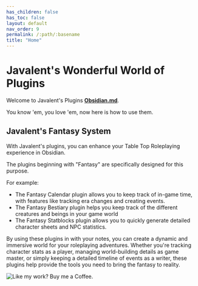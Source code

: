 ```yaml
---
has_children: false
has_toc: false
layout: default
nav_order: 9
permalink: /:path/:basename
title: "Home"
---
```


# Javalent's Wonderful World of Plugins

Welcome to Javalent's Plugins  **[Obsidian.md](https://obsidian.md)**. 

You know 'em, you love 'em, now here is how to use them.

## Javalent's Fantasy System

With Javalent's plugins, you can enhance your Table Top Roleplaying experience in Obsidian.

The plugins beginning with "Fantasy" are specifically designed for this purpose.

For example:
- The Fantasy Calendar plugin allows you to keep track of in-game time, with features like tracking era changes and creating events.
- The Fantasy Bestiary plugin helps you keep track of the different creatures and beings in your game world
- The Fantasy Statblocks plugin allows you to quickly generate detailed character sheets and NPC statistics.

By using these plugins in with your notes, you can create a dynamic and immersive world for your roleplaying adventures. Whether you're tracking character stats as a player, managing world-building details as game master, or simply keeping a detailed timeline of events as a writer, these plugins help provide the tools you need to bring the fantasy to reality.


<img src="https://camo.githubusercontent.com/fa8eb32194b04134132cc3f6691521442264bda3486efaff40d5a94e18542904/68747470733a2f2f696d672e6275796d6561636f666665652e636f6d2f627574746f6e2d6170692f3f746578743d427579206d65206120636f6666656526656d6f6a693de2989526736c75673d76616c656e74696e6531393526627574746f6e5f636f6c6f75723d65336537656626666f6e745f636f6c6f75723d32363236323626666f6e745f66616d696c793d496e746572266f75746c696e655f636f6c6f75723d32363236323626636f666665655f636f6c6f75723d666630303030" data-canonical-src="https://img.buymeacoffee.com/button-api/?text=Buy me a coffee&amp;emoji=☕&amp;slug=valentine195&amp;button_colour=e3e7ef&amp;font_colour=262626&amp;font_family=Inter&amp;outline_colour=262626&amp;coffee_colour=ff0000" style="max-width: 100%;" alt="Like my work? Buy me a Coffee." title="Like my work? Buy me a Coffee.">
